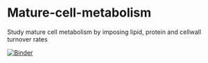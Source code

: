 # Mature-cell-metabolism
Study mature cell metabolism by imposing lipid, protein and cellwall turnover rates

[![Binder](https://mybinder.org/badge_logo.svg)](https://mybinder.org/v2/gh/sshameer/Mature-cell-metabolism/master)
